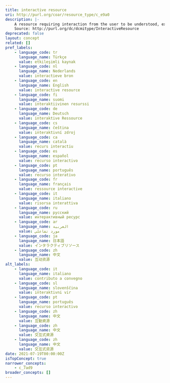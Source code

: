 ```yaml
---
title: interactive resource
uri: http://purl.org/coar/resource_type/c_e9a0
description: |-
    A resource requiring interaction from the user to be understood, executed, or experienced. Examples include forms on Web pages, applets, multimedia learning objects, chat services, or virtual reality environments.
    Source: http://purl.org/dc/dcmitype/InteractiveResource
deprecated: false
layout: concept
related: []
pref_labels:
    - language_code: tr
      language_name: Türkçe
      value: etkileşimli kaynak
    - language_code: nl
      language_name: Nederlands
      value: interactieve bron
    - language_code: en
      language_name: English
      value: interactive resource
    - language_code: fi
      language_name: suomi
      value: interaktiivinen resurssi
    - language_code: de
      language_name: Deutsch
      value: interaktive Ressource
    - language_code: cs
      language_name: čeština
      value: interaktivní zdroj
    - language_code: ca
      language_name: català
      value: recurs interactiu
    - language_code: es
      language_name: español
      value: recurso interactivo
    - language_code: pt
      language_name: português
      value: recurso interativo
    - language_code: fr
      language_name: français
      value: ressource interactive
    - language_code: it
      language_name: italiano
      value: risorsa interattiva
    - language_code: ru
      language_name: русский
      value: интерактивный ресурс
    - language_code: ar
      language_name: العربية
      value: مورد تفاعلي
    - language_code: ja
      language_name: 日本語
      value: インタラクティブリソース
    - language_code: zh
      language_name: 中文
      value: 互动资源
alt_labels:
    - language_code: it
      language_name: italiano
      value: contributo a convegno
    - language_code: sl
      language_name: slovenščina
      value: interaktivni vir
    - language_code: pt
      language_name: português
      value: recurso interactivo
    - language_code: zh
      language_name: 中文
      value: 互動資源
    - language_code: zh
      language_name: 中文
      value: 交互式資源
    - language_code: zh
      language_name: 中文
      value: 交互式资源
date: 2021-07-19T00:00:00Z
isTopConcept: true
narrower_concepts:
    - c_7ad9
broader_concepts: []
---
```


